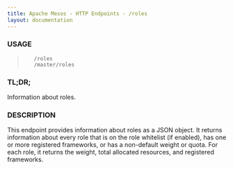 ```yaml
---
title: Apache Mesos - HTTP Endpoints - /roles
layout: documentation
---
```

<!--- This is an automatically generated file. DO NOT EDIT! --->

### USAGE ###
>        /roles
>        /master/roles

### TL;DR; ###
Information about roles.

### DESCRIPTION ###
This endpoint provides information about roles as a JSON object.
It returns information about every role that is on the role
whitelist (if enabled), has one or more registered frameworks,
or has a non-default weight or quota. For each role, it returns
the weight, total allocated resources, and registered frameworks.